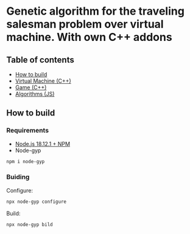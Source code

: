 # Genetic algorithm for the traveling salesman problem over virtual machine. With own C++ addons

## Table of contents

- [How to build](#how-to-build)
- [Virtual Machine (C++)](#virtual-machine)
- [Game (C++)](#game)
- [Algorithms (JS)](#algorithms)

## How to build

### Requirements

- [Node.js 18.12.1 + NPM](https://nodejs.org/en/download/)
- Node-gyp

```sh
npm i node-gyp
```

### Buiding

Configure:

```sh
npx node-gyp configure
```

Build:

```sh
npx node-gyp bild
```
